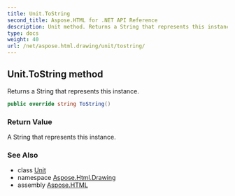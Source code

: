 ```yaml
---
title: Unit.ToString
second_title: Aspose.HTML for .NET API Reference
description: Unit method. Returns a String that represents this instance
type: docs
weight: 40
url: /net/aspose.html.drawing/unit/tostring/
---
```

## Unit.ToString method

Returns a String that represents this instance.

```csharp
public override string ToString()
```

### Return Value

A String that represents this instance.

### See Also

* class [Unit](../)
* namespace [Aspose.Html.Drawing](../../../aspose.html.drawing/)
* assembly [Aspose.HTML](../../../)
